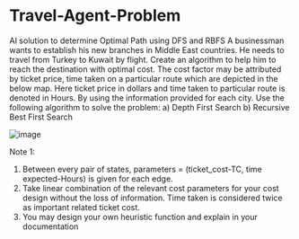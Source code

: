# Travel-Agent-Problem
AI solution to determine Optimal Path using DFS and RBFS
A businessman wants to establish his new branches in Middle East countries. He needs to travel from Turkey to Kuwait by flight. Create an algorithm to help him to reach the destination with optimal cost. The cost factor may be attributed by ticket price, time taken on a particular route which are depicted in the below map. Here ticket price in dollars and time taken to particular route is denoted in Hours. By using the information provided for each city. Use the following algorithm to solve the problem:
a) Depth First Search
b) Recursive Best First Search

![image](https://user-images.githubusercontent.com/29068709/180639585-612f9b61-a1ad-486d-ab4d-8fad44a77609.png)

Note 1:
1. Between every pair of states, parameters = (ticket_cost-TC, time expected-Hours) is
given for each edge.
2. Take linear combination of the relevant cost parameters for your cost design without the loss
of information. Time taken is considered twice as important related ticket cost.
3. You may design your own heuristic function and explain in your documentation
